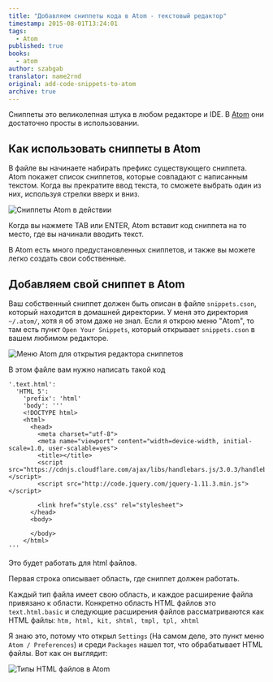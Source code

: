 ```yaml
---
title: "Добавляем сниппеты кода в Atom - текстовый редактор"
timestamp: 2015-08-01T13:24:01
tags:
  - Atom
published: true
books:
  - atom
author: szabgab
translator: name2rnd
original: add-code-snippets-to-atom
archive: true
---
```



Сниппеты это великолепная штука в любом редакторе и IDE.
В [Atom](https://atom.io/) они достаточно просты в использовании.


## Как использовать сниппеты в Atom

В файле вы начинаете набирать префикс существующего сниппета. 
Atom покажет список сниппетов, которые совпадают с написанным текстом.
Когда вы прекратите ввод текста, то сможете выбрать один из них, используя стрелки вверх и вниз.

<img src="/img/atom_snippet_use.png" alt="Сниппеты Atom в действии" />

Когда вы нажмете TAB или ENTER, Atom вставит код сниппета на то место, где вы начинали вводить текст.

В Atom есть много предустановленных сниппетов, и также вы можете легко создать свои собственные.

## Добавляем свой сниппет в Atom

Ваш собственный сниппет должен быть описан в файле `snippets.cson`, который находится
в домашней директории. У меня это директория `~/.atom/`, хотя я об этом даже не знал.
Если я открою меню "Atom", то там есть пункт `Open Your Snippets`, который открывает
`snippets.cson` в вашем любимом редакторе.

<img src="/img/atom_snippet_editor.png" alt="Меню Atom для открытия редактора сниппетов" />

В этом файле вам нужно написать такой код

```
'.text.html':
  'HTML 5':
    'prefix': 'html'
    'body': '''
    <!DOCTYPE html>
    <html>
      <head>
        <meta charset="utf-8">
        <meta name="viewport" content="width=device-width, initial-scale=1.0, user-scalable=yes">
        <title></title>
        <script src="https://cdnjs.cloudflare.com/ajax/libs/handlebars.js/3.0.3/handlebars.min.js"></script>
        <script src="http://code.jquery.com/jquery-1.11.3.min.js"></script>

        <link href="style.css" rel="stylesheet">
      </head>
      <body>

      </body>
    </html>
'''
```

Это будет работать для html файлов.

Первая строка описывает область, где сниппет должен работать.

Каждый тип файла имеет свою область, и каждое расширение файла привязано к области.
Конкретно область HTML файлов это `text.html.basic` и следующие расширения файлов рассматриваются
как HTML файлы:
`htm, html, kit, shtml, tmpl, tpl, xhtml`

Я знаю это, потому что открыл `Settings` (На самом деле, это пункт меню `Atom / Preferences`)
и среди `Packages` нашел тот, что обрабатывает HTML файлы. Вот как он выглядит:

<img src="img/atom_html_file_type.png" alt="Типы HTML файлов в Atom" />

